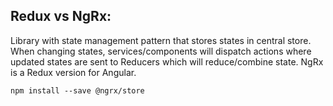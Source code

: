 ## Redux vs NgRx:
Library with state management pattern that stores states in central store. When changing states, services/components will dispatch actions where updated states are sent to 
Reducers which will reduce/combine state. NgRx is a Redux version for Angular.

```
npm install --save @ngrx/store
```
